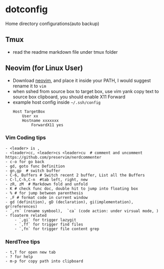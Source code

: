 # dotconfig

Home directory configurations(auto backup)

## Tmux

- read the readme markdown file under tmux folder

## Neovim (for Linux User)

- Download [neovim](https://github.com/neovim/neovim/wiki/Installing-Neovim), and place it inside your PATH, I would suggest rename it to `vim`
- when sshed from source box to target box, use vim yank copy text to source box clipboard, you should enable X11 Forward
- example host config inside `~/.ssh/config`
	```
	Host TargetBox
		User xx
		Hostname xxxxxxx
	    	ForwardX11 yes
	```
            

### Vim Coding tips

```
- <leader> is ,
- <leader>cc, <leader>cs <leader>cu  # comment and uncomment https://github.com/preservim/nerdcommenter
- c-o for go back
- gd, goto func Definition
- gn,gp  # switch buffer
- C-6, Buffers # Switch recent 2 buffer, List all the Buffers
- C-l,C-h,C-n  #tab left, right, new
- zR, zM  # Markdown fold and unfold
- K # check func doc, double hit to jump into floating box
- % # for jump between parenthesis
- ,F # format code in current window
- gd (definition), gD (declaration), gi(implementation), gr(references) 
- `,rn` (rename symbool),  `ca` (code action: under virsual mode, )
- floaterm related
    - `,gi` for trigger lazygit
    - `,ff` for trigger find files
    - `,fn` for trigger file content grep
```

### NerdTree tips

```
- t,T for open new tab
- ? for help
- m-p for copy path into clipboard
```
